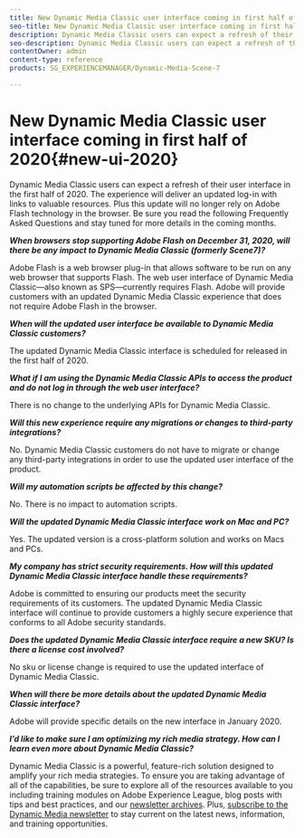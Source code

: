 ```yaml
---
title: New Dynamic Media Classic user interface coming in first half of 2020
seo-title: New Dynamic Media Classic user interface coming in first half of 2020
description: Dynamic Media Classic users can expect a refresh of their user interface in the first half of 2020. The experience will deliver an updated log-in with links to valuable resources, plus this update will no longer rely on Adobe Flash technology in the browser.
seo-description: Dynamic Media Classic users can expect a refresh of their user interface in the first half of 2020. The experience will deliver an updated log-in with links to valuable resources, plus this update will no longer rely on Adobe Flash technology in the browser.
contentOwner: admin
content-type: reference
products: SG_EXPERIENCEMANAGER/Dynamic-Media-Scene-7

---
```


# New Dynamic Media Classic user interface coming in first half of 2020{#new-ui-2020}

Dynamic Media Classic users can expect a refresh of their user interface in the first half of 2020. The experience will deliver an updated log-in with links to valuable resources. Plus this update will no longer rely on Adobe Flash technology in the browser. Be sure you read the following Frequently Asked Questions and stay tuned for more details in the coming months. 

**_When browsers stop supporting Adobe Flash on December 31, 2020, will there be any impact to Dynamic Media Classic (formerly Scene7)?_** 

Adobe Flash is a web browser plug-in that allows software to be run on any web browser that supports Flash. The web user interface of Dynamic Media Classic&mdash;also known as SPS&mdash;currently requires Flash. Adobe will provide customers with an updated Dynamic Media Classic experience that does not require Adobe Flash in the browser.  

**_When will the updated user interface be available to Dynamic Media Classic customers?_** 

The updated Dynamic Media Classic interface is scheduled for released in the first half of 2020.  

**_What if I am using the Dynamic Media Classic APIs to access the product and do not log in through the web user interface?_**
    
There is no change to the underlying APIs for Dynamic Media Classic.  

**_Will this new experience require any migrations or changes to third-party integrations?_** 

No. Dynamic Media Classic customers do not have to migrate or change any third-party integrations in order to use the updated user interface of the product.  

**_Will my automation scripts be affected by this change?_** 

No. There is no impact to automation scripts. 

**_Will the updated Dynamic Media Classic interface work on Mac and PC?_** 

Yes. The updated version is a cross-platform solution and works on Macs and PCs. 

**_My company has strict security requirements. How will this updated Dynamic Media Classic interface handle these requirements?_** 

Adobe is committed to ensuring our products meet the security requirements of its customers. The updated Dynamic Media Classic interface will continue to provide customers a highly secure experience that conforms to all Adobe security standards.  

**_Does the updated Dynamic Media Classic interface require a new SKU? Is there a license cost involved?_** 

No sku or license change is required to use the updated interface of Dynamic Media Classic. 

**_When will there be more details about the updated Dynamic Media Classic interface?_** 

Adobe will provide specific details on the new interface in January 2020.  

**_I’d like to make sure I am optimizing my rich media strategy. How can I learn even more about Dynamic Media Classic?_** 

Dynamic Media Classic is a powerful, feature-rich solution designed to amplify your rich media strategies. To ensure you are taking advantage of all of the capabilities, be sure to explore all of the resources available to you including training modules on Adobe Experience League, blog posts with tips and best practices, and our [newsletter archives](help/dynamic-media-newsletter.md). Plus, [subscribe to the Dynamic Media newsletter](https://www.adobe.com/subscription/dynamic-media-newsletter.html) to stay current on the latest news, information, and training opportunities. 